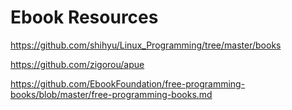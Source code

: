 # Ebook Resources

https://github.com/shihyu/Linux_Programming/tree/master/books

https://github.com/zigorou/apue

https://github.com/EbookFoundation/free-programming-books/blob/master/free-programming-books.md
